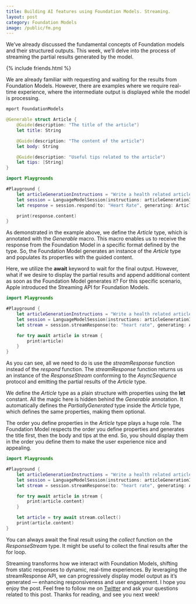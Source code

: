 ```yaml
---
title: Building AI features using Foundation Models. Streaming.
layout: post
category: Foundation Models
image: /public/fm.png
---
```


We’ve already discussed the fundamental concepts of Foundation models and their structured outputs. This week, we’ll delve into the process of streaming the partial results generated by the model.

{% include friends.html %}

We are already familiar with requesting and waiting for the results from Foundation Models. However, there are examples where we require real-time experience, where the intermediate output is displayed while the model is processing.

```swift
mport FoundationModels

@Generable struct Article {
    @Guide(description: "The title of the article")
    let title: String

    @Guide(description: "The content of the article")
    let body: String

    @Guide(description: "Useful tips related to the article")
    let tips: [String]
}

import Playgrounds

#Playground {
    let articleGenerationInstructions = "Write a health related article."
    let session = LanguageModelSession(instructions: articleGenerationInstructions)
    let response = session.respond(to: "Heart Rate", generating: Article.self)

    print(response.content)
}
```

As demonstrated in the example above, we define the *Article* type, which is annotated with the *Generable* macro. This macro enables us to receive the response from the Foundation Model in a specific format defined by the type. So, the Foundation Model generates an instance of the *Article* type and populates its properties with the guided content.

Here, we utilize the **await** keyword to wait for the final output. However, what if we desire to display the partial results and append additional content as soon as the Foundation Model generates it? For this specific scenario, Apple introduced the Streaming API for Foundation Models.

```swift
import Playgrounds

#Playground {
    let articleGenerationInstructions = "Write a health related article."
    let session = LanguageModelSession(instructions: articleGenerationInstructions)
    let stream = session.streamResponse(to: "heart rate", generating: Article.self)

    for try await article in stream {
        print(article)
    }
}
```

As you can see, all we need to do is use the *streamResponse* function instead of the *respond* function. The *streamResponse* function returns us an instance of the *ResponseStream* conforming to the *AsyncSequence* protocol and emitting the partial results of the *Article* type.

We define the *Article* type as a plain structure with properties using the **let** constant. All the magic here is hidden behind the *Generable* annotation. It automatically defines the *PartiallyGenerated* type inside the *Article* type, which defines the same properties, making them optional.

The order you define properties in the *Article* type plays a huge role. The Foundation Model respects the order you define properties and generates the title first, then the body and tips at the end. So, you should display them in the order you define them to make the user experience nice and appealing.

```swift
import Playgrounds

#Playground {
    let articleGenerationInstructions = "Write a health related article."
    let session = LanguageModelSession(instructions: articleGenerationInstructions)
    let stream = session.streamResponse(to: "heart rate", generating: Article.self)

    for try await article in stream {
        print(article.content)
    }

    let article = try await stream.collect()
    print(article.content)
}
```

You can always await the final result using the *collect* function on the *ResponseStream* type. It might be useful to collect the final results after the for loop.

Streaming transforms how we interact with Foundation Models, shifting from static responses to dynamic, real-time experiences. By leveraging the streamResponse API, we can progressively display model output as it’s generated — enhancing responsiveness and user engagement. I hope you enjoy the post. Feel free to follow me on [Twitter](https://twitter.com/mecid) and ask your questions related to this post. Thanks for reading, and see you next week!
